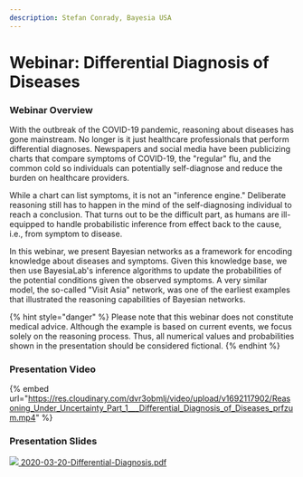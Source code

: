 ```yaml
---
description: Stefan Conrady, Bayesia USA
---
```


# Webinar: Differential Diagnosis of Diseases

### Webinar Overview&#x20;

With the outbreak of the COVID-19 pandemic, reasoning about diseases has gone mainstream. No longer is it just healthcare professionals that perform differential diagnoses. Newspapers and social media have been publicizing charts that compare symptoms of COVID-19, the "regular" flu, and the common cold so individuals can potentially self-diagnose and reduce the burden on healthcare providers.

While a chart can list symptoms, it is not an "inference engine." Deliberate reasoning still has to happen in the mind of the self-diagnosing individual to reach a conclusion. That turns out to be the difficult part, as humans are ill-equipped to handle probabilistic inference from effect back to the cause, i.e., from symptom to disease.

In this webinar, we present Bayesian networks as a framework for encoding knowledge about diseases and symptoms. Given this knowledge base, we then use BayesiaLab's inference algorithms to update the probabilities of the potential conditions given the observed symptoms. A very similar model, the so-called "Visit Asia" network, was one of the earliest examples that illustrated the reasoning capabilities of Bayesian networks.

{% hint style="danger" %}
Please note that this webinar does not constitute medical advice. Although the example is based on current events, we focus solely on the reasoning process. Thus, all numerical values and probabilities shown in the presentation should be considered fictional.
{% endhint %}

### Presentation Video

{% embed url="https://res.cloudinary.com/dvr3obmlj/video/upload/v1692117902/Reasoning_Under_Uncertainty_Part_1___Differential_Diagnosis_of_Diseases_prfzum.mp4" %}

### Presentation Slides

[![](https://res.cloudinary.com/dvr3obmlj/image/upload/v1691109037/pdf\_do9ray.svg) 2020-03-20-Differential-Diagnosis.pdf](https://res.cloudinary.com/dvr3obmlj/image/upload/v1692118196/2020-03-20-Differential-Diagnosis\_ikcxky.pdf)



